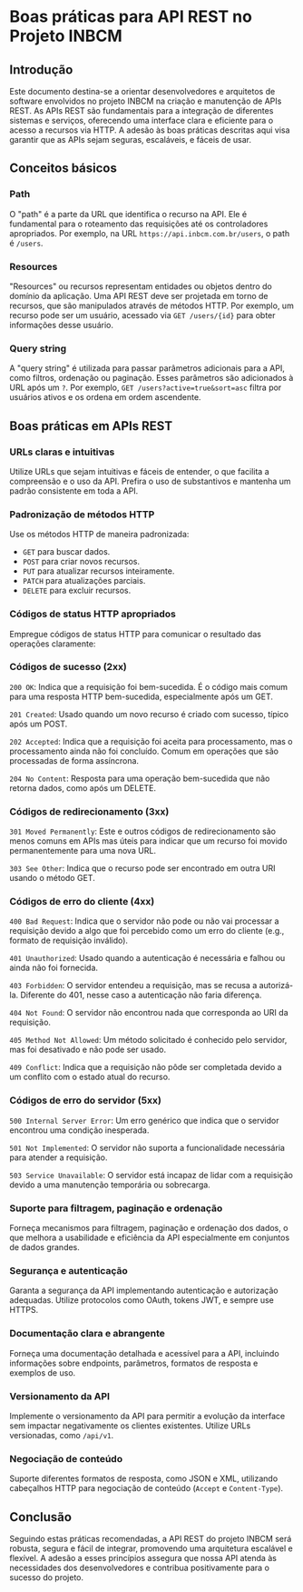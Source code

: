 # Boas práticas para API REST no Projeto INBCM

## Introdução

Este documento destina-se a orientar desenvolvedores e arquitetos de software envolvidos no projeto INBCM na criação e manutenção de APIs REST. As APIs REST são fundamentais para a integração de diferentes sistemas e serviços, oferecendo uma interface clara e eficiente para o acesso a recursos via HTTP. A adesão às boas práticas descritas aqui visa garantir que as APIs sejam seguras, escaláveis, e fáceis de usar.

## Conceitos básicos

### Path

O "path" é a parte da URL que identifica o recurso na API. Ele é fundamental para o roteamento das requisições até os controladores apropriados. Por exemplo, na URL `https://api.inbcm.com.br/users`, o path é `/users`.

### Resources

"Resources" ou recursos representam entidades ou objetos dentro do domínio da aplicação. Uma API REST deve ser projetada em torno de recursos, que são manipulados através de métodos HTTP. Por exemplo, um recurso pode ser um usuário, acessado via `GET /users/{id}` para obter informações desse usuário.

### Query string

A "query string" é utilizada para passar parâmetros adicionais para a API, como filtros, ordenação ou paginação. Esses parâmetros são adicionados à URL após um `?`. Por exemplo, `GET /users?active=true&sort=asc` filtra por usuários ativos e os ordena em ordem ascendente.

## Boas práticas em APIs REST

### URLs claras e intuitivas

Utilize URLs que sejam intuitivas e fáceis de entender, o que facilita a compreensão e o uso da API. Prefira o uso de substantivos e mantenha um padrão consistente em toda a API.

### Padronização de métodos HTTP

Use os métodos HTTP de maneira padronizada:
- `GET` para buscar dados.
- `POST` para criar novos recursos.
- `PUT` para atualizar recursos inteiramente.
- `PATCH` para atualizações parciais.
- `DELETE` para excluir recursos.

### Códigos de status HTTP apropriados

Empregue códigos de status HTTP para comunicar o resultado das operações claramente:
### Códigos de sucesso (2xx)

`200 OK`: Indica que a requisição foi bem-sucedida. É o código mais comum para uma resposta HTTP bem-sucedida, especialmente após um GET.

`201 Created`: Usado quando um novo recurso é criado com sucesso, típico após um POST.

`202 Accepted`: Indica que a requisição foi aceita para processamento, mas o processamento ainda não foi concluído. Comum em operações que são processadas de forma assíncrona.

`204 No Content`: Resposta para uma operação bem-sucedida que não retorna dados, como após um DELETE.

### Códigos de redirecionamento (3xx)

`301 Moved Permanently`: Este e outros códigos de redirecionamento são menos comuns em APIs mas úteis para indicar que um recurso foi movido permanentemente para uma nova URL.

`303 See Other`: Indica que o recurso pode ser encontrado em outra URI usando o método GET.

### Códigos de erro do cliente (4xx)

`400 Bad Request`: Indica que o servidor não pode ou não vai processar a requisição devido a algo que foi percebido como um erro do cliente (e.g., formato de requisição inválido).

`401 Unauthorized`: Usado quando a autenticação é necessária e falhou ou ainda não foi fornecida.

`403 Forbidden`: O servidor entendeu a requisição, mas se recusa a autorizá-la. Diferente do 401, nesse caso a autenticação não faria diferença.

`404 Not Found`: O servidor não encontrou nada que corresponda ao URI da requisição.

`405 Method Not Allowed`: Um método solicitado é conhecido pelo servidor, mas foi desativado e não pode ser usado.

`409 Conflict`: Indica que a requisição não pôde ser completada devido a um conflito com o estado atual do recurso.

### Códigos de erro do servidor (5xx)

`500 Internal Server Error`: Um erro genérico que indica que o servidor encontrou uma condição inesperada.

`501 Not Implemented`: O servidor não suporta a funcionalidade necessária para atender a requisição.

`503 Service Unavailable`: O servidor está incapaz de lidar com a requisição devido a uma manutenção temporária ou sobrecarga.

### Suporte para filtragem, paginação e ordenação

Forneça mecanismos para filtragem, paginação e ordenação dos dados, o que melhora a usabilidade e eficiência da API especialmente em conjuntos de dados grandes.

### Segurança e autenticação

Garanta a segurança da API implementando autenticação e autorização adequadas. Utilize protocolos como OAuth, tokens JWT, e sempre use HTTPS.

### Documentação clara e abrangente

Forneça uma documentação detalhada e acessível para a API, incluindo informações sobre endpoints, parâmetros, formatos de resposta e exemplos de uso.

### Versionamento da API

Implemente o versionamento da API para permitir a evolução da interface sem impactar negativamente os clientes existentes. Utilize URLs versionadas, como `/api/v1`.

### Negociação de conteúdo

Suporte diferentes formatos de resposta, como JSON e XML, utilizando cabeçalhos HTTP para negociação de conteúdo (`Accept` e `Content-Type`).

## Conclusão

Seguindo estas práticas recomendadas, a API REST do projeto INBCM será robusta, segura e fácil de integrar, promovendo uma arquitetura escalável e flexível. A adesão a esses princípios assegura que nossa API atenda às necessidades dos desenvolvedores e contribua positivamente para o sucesso do projeto.

